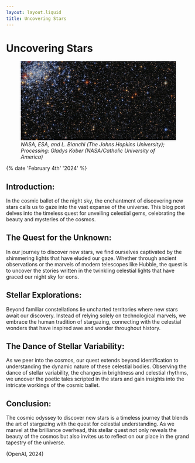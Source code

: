 ```yaml
---
layout: layout.liquid
title: Uncovering Stars
---
```


# **Uncovering Stars**
<figure>
  <img src="/images/stars.jpg" alt="Hubble Stars" id="stars">
  <figcaption id="cap"><i>NASA, ESA, and L. Bianchi (The Johns Hopkins University); Processing: Gladys Kober (NASA/Catholic University of America)</i></figcaption>
</figure>
{% date 'February 4th' '2024' %}

## Introduction:

In the cosmic ballet of the night sky, the enchantment of discovering new stars calls us to gaze into the vast expanse of the universe. This blog post delves into the timeless quest for unveiling celestial gems, celebrating the beauty and mysteries of the cosmos.

## The Quest for the Unknown:

In our journey to discover new stars, we find ourselves captivated by the shimmering lights that have eluded our gaze. Whether through ancient observations or the marvels of modern telescopes like Hubble, the quest is to uncover the stories written in the twinkling celestial lights that have graced our night sky for eons.

## Stellar Explorations:

Beyond familiar constellations lie uncharted territories where new stars await our discovery. Instead of relying solely on technological marvels, we embrace the human tradition of stargazing, connecting with the celestial wonders that have inspired awe and wonder throughout history.

## The Dance of Stellar Variability:

As we peer into the cosmos, our quest extends beyond identification to understanding the dynamic nature of these celestial bodies. Observing the dance of stellar variability, the changes in brightness and celestial rhythms, we uncover the poetic tales scripted in the stars and gain insights into the intricate workings of the cosmic ballet.

## Conclusion:

The cosmic odyssey to discover new stars is a timeless journey that blends the art of stargazing with the quest for celestial understanding. As we marvel at the brilliance overhead, this stellar quest not only reveals the beauty of the cosmos but also invites us to reflect on our place in the grand tapestry of the universe.

(OpenAI, 2024)